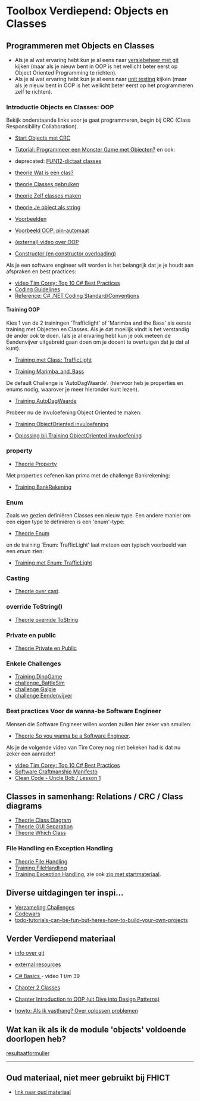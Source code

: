 # Toolbox Verdiepend: Objects en Classes

## Programmeren met Objects en Classes

+ Als je al wat ervaring hebt kun je al eens naar [versiebeheer met git](../workshops/git/readme) kijken (maar als je nieuw bent in OOP is het wellicht beter eerst op Object Oriented Programming te richten).
+ Als je al wat ervaring hebt kun je al eens naar [unit testing](unittesting) kijken (maar als je nieuw bent in OOP is het wellicht beter eerst op het programmeren zelf te richten).

### Introductie Objects en Classes: OOP

Bekijk onderstaande links voor je gaat programmeren,
begin bij CRC (Class Responsibility Collaboration).

+ [Start Objects met CRC](crc)
+ [Tutorial: Programmeer een Monster Game met Objecten?](tutorial_Class.md)
en ook:

+ deprecated: [FUN12-dictaat classes](theorie_FUN12_DictaatClasses)
+ [theorie Wat is een clas?](theorie_FUN12_DictaatClasses_v_wat-is-een-clas.md)
+ [theorie Classes gebruiken](theorie_FUN12_DictaatClasses_w_classes-gebruiken.md)
+ [theorie Zelf classes maken](theorie_FUN12_DictaatClasses_x_zelf-classes-maken.md)
+ [theorie Je object als string](theorie_FUN12_DictaatClasses_y_je-class-als-string.md)
+ [Voorbeelden](theorie_FUN12_DictaatClasses_z_voorbeelden.md)
+ [Voorbeeld OOP: pin-automaat](example_PinAutomaat)
+ [(external) video over OOP](https://www.youtube.com/watch?v=SiBw7os-_zI&feature=youtu.be)
+ [Constructor (en constructor overloading)](theorie_Constructors)

Als je een software engineer wilt worden is het belangrijk dat je je houdt aan afspraken en best practices:
+ [video Tim Corey: Top 10 C# Best Practices](https://www.youtube.com/watch?v=-9b8NRqjUFM)
+ [Coding Guidelines](../process/infoCodingGuidelines)
+ [Reference: C# .NET Coding Standard/Conventions](https://github.com/ktaranov/naming-convention/blob/master/C%23%20Coding%20Standards%20and%20Naming%20Conventions)  



#### Training OOP

Kies 1 van de 2 trainingen 'Trafficlight' of 'Marimba and the Bass'
als eerste training met Objecten en Classes. Als je dat moeilijk vindt is het verstandig de ander ook te doen. (als je al ervaring hebt kun je ook meteen de Eendenvijver uitgebreid gaan doen om  je docent te overtuigen dat je dat al kunt).

+ [Training met Class: TrafficLight](training_Class_TrafficLight)

+ [Training Marimba_and_Bass](training_Marimba_and_Bass)

De default Challenge is 'AutoDagWaarde'.
(hiervoor heb je properties en enums nodig, waarover je meer hieronder kunt lezen).


+ [Training AutoDagWaarde](challenges/training_AutoDagWaarde)

Probeer nu de invuloefening Object Oriented te maken:

+ [Training ObjectOriented invuloefening](exerciseObjectOrientedOefening)

+ [Oplossing bij Training ObjectOriented invuloefening](solution_ObjectOriented)


### property

+ [Theorie Property](theorie_Property)

Met properties oefenen kan prima met de challenge Bankrekening:

+ [Training BankRekening](challenges/challenge_Bankrekening)

### Enum

Zoals we gezien definiëren Classes een nieuw type.
Een andere manier om een eigen type te definiëren is een 'enum'-type:

+ [Theorie Enum](theorie_Enum)

en de training 'Enum: TrafficLight' laat meteen een typisch voorbeeld van een *enum* zien:

+ [Training met Enum: TrafficLight](training_Enum_TrafficLight)



### Casting

+ [Theorie over cast](theorie_Cast).


### override ToString()

+ [Theorie override ToString](theorie_OverrideToString)

### Private en public

+ [Theorie Private en Public](theorie_PrivatePublic)


### Enkele Challenges

+ [Training DinoGame](challenges/challengeDinoGame)
+ [challenge_BattleSim](challenges/challenge_BattleSim)
+ [challenge Galgje](challenges/challenge_Galgje)
+ [challenge Eendenvijver](challenges/challenge_Eendenvijver)



### Best practices Voor de wanna-be Software Engineer

Mensen die Software Engineer willen worden zullen hier zeker van smullen:

+ [Theorie So you wanna be a Software Engineer](theorie_AdvancedSoftwareEngineering).

Als je de volgende video van Tim Corey nog niet bekeken had is dat nu zeker een aanrader!
+ [video Tim Corey: Top 10 C# Best Practices](https://www.youtube.com/watch?v=-9b8NRqjUFM)
+ [Software Craftmanship Manifesto](http://manifesto.softwarecraftsmanship.org/)
+ [Clean Code - Uncle Bob / Lesson 1](https://www.youtube.com/watch?v=7EmboKQH8lM)




## Classes in samenhang: Relations / CRC / Class diagrams

+ [Theorie Class Diagram](theorie_ClassDiagram)
+ [Theorie GUI Separation](theorie_GuiSeparation)
+ [Theorie Which Class](theorie_WhichClass)



### File Handling en Exception Handling

+ [Theorie File Handling](theorie_FileHandling)
+ [Training FileHandling](challenges/challengeFileHandling)
+ [Training Exception Handling](challenges/challengeExceptionHandling), zie ook
[zip met startmateriaal](challenges/challengeException-Naamgenerator.zip).


## Diverse uitdagingen ter inspi...

+ [Verzameling Challenges](challenges)
+ [Codewars](https://www.codewars.com/?language=csharp)
+ [todo-tutorials-can-be-fun-but-heres-how-to-build-your-own-projects](https://www.freecodecamp.org/news/todo-tutorials-can-be-fun-but-heres-how-to-build-your-own-projects-from-scratch-de6838fa9f23/)


## Verder Verdiepend materiaal

+ [info over git](https://stasemsoft.github.io/softwarematerial/docs/process/infoENGit.pdf)

+ [external resources](https://stasemsoft.github.io/softwarematerial/docs/process/infoExternalResources)

+ [C# Basics ](https://www.youtube.com/playlist?list=PLYMOUCVo86jGzNXPgyKB-B1IvE1LoXKi6) - video 1 t/m 39  

+ [Chapter 2 Classes](https://git.fhict.nl/I872272/ProgrammingChallenges/blob/master/Documentation/OOP.pdf)  

+ [Chapter Introduction to OOP (uit Dive into Design Patterns)](https://git.fhict.nl/I872272/ProgrammingChallenges/blob/master/Documentation/Dive%20into%20design%20patterns%20-%20chapter%20Introduction%20to%20OOP.pdf)  

+ [howto: Als ik vasthang? Over oplossen problemen](https://stasemsoft.github.io/softwarematerial/docs/process/knowProgrammerSearchScheme)

## Wat kan ik als ik de module 'objects' voldoende doorlopen heb?

[resultaatformulier](resultaatformulier)

---
## Oud materiaal, niet meer gebruikt bij FHICT

+ [link naar oud materiaal](old)
